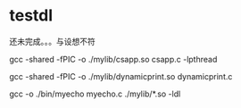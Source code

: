 # testdl

还未完成。。。与设想不符

gcc -shared -fPIC -o ./mylib/csapp.so csapp.c -lpthread 

gcc -shared -fPIC -o ./mylib/dynamicprint.so dynamicprint.c 

gcc -o ./bin/myecho myecho.c ./mylib/*.so -ldl
